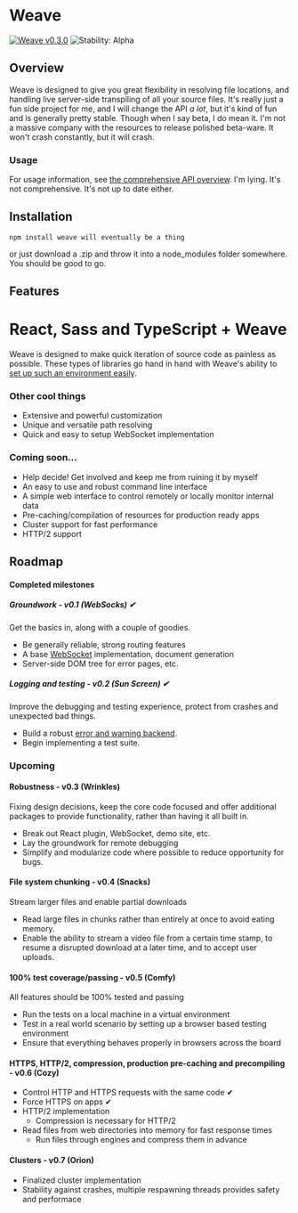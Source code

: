 # Weave
[![Weave v0.3.0](https://img.shields.io/badge/weave-v0.3.0-446bdf.svg)](https://www.npmjs.com/package/weave)
![Stability: Alpha](https://img.shields.io/badge/stability-beta-69b0ba.svg)
<!--[![Travis](https://img.shields.io/travis/partheseas/weave.svg?label=linux)](https://travis-ci.org/weave-js/weave)
[![AppVeyor](https://img.shields.io/appveyor/ci/partheseas/weave.svg?label=windows)](https://ci.appveyor.com/project/partheseas/weave)-->

## Overview
Weave is designed to give you great flexibility in resolving file locations, and
handling live server-side transpiling of all your source files.
It's really just a fun side project for me, and I will change the API *a lot*,
but it's kind of fun and is generally pretty stable. Though when I say beta, I do
mean it. I'm not a massive company with the resources to release polished beta-ware.
It won't crash constantly, but it will crash.

### Usage
For usage information, see [the comprehensive API overview](/documents/readme.md).
I'm lying. It's not comprehensive. It's not up to date either.

## Installation
```Shell
npm install weave will eventually be a thing
```
or just download a .zip and throw it into a node_modules folder somewhere. You should be good to go.

## Features
# React, Sass and TypeScript + Weave
Weave is designed to make quick iteration of source code as painless as possible.
These types of libraries go hand in hand with Weave's ability to [set up such an environment easily](/documents/react.md).

### Other cool things
- Extensive and powerful customization
- Unique and versatile path resolving
- Quick and easy to setup WebSocket implementation

### Coming soon...
- Help decide! Get involved and keep me from ruining it by myself
- An easy to use and robust command line interface
- A simple web interface to control remotely or locally monitor internal data
- Pre-caching/compilation of resources for production ready apps
- Cluster support for fast performance
- HTTP/2 support

## Roadmap

#### Completed milestones
##### Groundwork - v0.1 (WebSocks) ✔
Get the basics in, along with a couple of goodies.
- Be generally reliable, strong routing features
- A base [WebSocket](https://github.com/weave-js/weave-plugin-websocket) implementation, document generation
- Server-side DOM tree for error pages, etc.

##### Logging and testing - v0.2 (Sun Screen) ✔
Improve the debugging and testing experience, protect from crashes and unexpected
bad things.
- Build a robust [error and warning backend](https://github.com/partheseas/gardens).
- Begin implementing a test suite.

### Upcoming
#### Robustness - v0.3 (Wrinkles)
Fixing design decisions, keep the core code focused and offer additional packages
to provide functionality, rather than having it all built in.
- Break out React plugin, WebSocket, demo site, etc.
- Lay the groundwork for remote debugging
- Simplify and modularize code where possible to reduce opportunity for bugs.

#### File system chunking - v0.4 (Snacks)
Stream larger files and enable partial downloads
- Read large files in chunks rather than entirely at once to avoid eating memory.
- Enable the ability to stream a video file from a certain time stamp, to
resume a disrupted download at a later time, and to accept user uploads.

#### 100% test coverage/passing - v0.5 (Comfy)
All features should be 100% tested and passing
- Run the tests on a local machine in a virtual environment
- Test in a real world scenario by setting up a browser based testing environment
- Ensure that everything behaves properly in browsers across the board

#### HTTPS, HTTP/2, compression, production pre-caching and precompiling - v0.6 (Cozy)
- Control HTTP and HTTPS requests with the same code ✔
- Force HTTPS on apps ✔
- HTTP/2 implementation
  - Compression is necessary for HTTP/2
- Read files from web directories into memory for fast response times
  - Run files through engines and compress them in advance

#### Clusters - v0.7 (Orion)
- Finalized cluster implementation
- Stability against crashes, multiple respawning threads provides safety and performace
